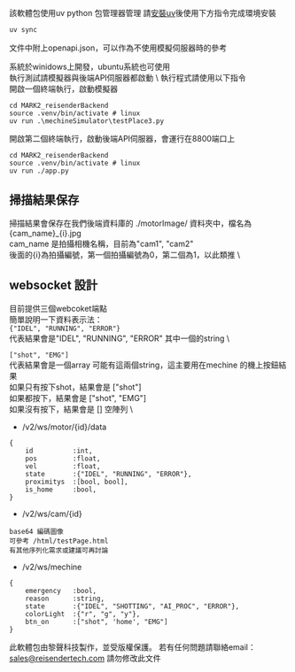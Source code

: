 該軟體包使用uv python 包管理器管理
請[安裝uv](https://docs.astral.sh/uv/getting-started/installation/)後使用下方指令完成環境安裝
``` bash
uv sync
```

文件中附上openapi.json，可以作為不使用模擬伺服器時的參考

系統於winidows上開發，ubuntu系統也可使用 \
執行測試請模擬器與後端API伺服器都啟動 \ 
執行程式請使用以下指令\
開啟一個終端執行，啟動模擬器
```lang=bash
cd MARK2_reisenderBackend
source .venv/bin/activate # linux
uv run .\mechineSimulator\testPlace3.py 
```
開啟第二個終端執行，啟動後端API伺服器，會運行在8800端口上
```lang=bash
cd MARK2_reisenderBackend
source .venv/bin/activate # linux
uv run ./app.py 
```

## 掃描結果保存
掃描結果會保存在我們後端資料庫的 ./motorImage/ 資料夾中，檔名為 {cam_name}_{i}.jpg \
cam_name 是拍攝相機名稱，目前為"cam1", "cam2" \
後面的{i}為拍攝編號，第一個拍攝編號為0，第二個為1，以此類推 \


## websocket 設計
目前提供三個webcoket端點 \
簡單說明一下資料表示法：\
`{"IDEL", "RUNNING", "ERROR"}` \
代表結果會是"IDEL", "RUNNING", "ERROR" 其中一個的string \

`["shot", "EMG"]` \
代表結果會是一個array 可能有這兩個string，這主要用在mechine 的機上按鈕結果 \
如果只有按下shot，結果會是 ["shot"] \
如果都按下，結果會是 ["shot", "EMG"] \
如果沒有按下，結果會是 [] 空陣列 \

* /v2/ws/motor/{id}/data
```
{
    id          :int,
    pos         :float,
    vel         :float,
    state       :{"IDEL", "RUNNING", "ERROR"},
    proximitys  :[bool, bool],
    is_home     :bool,
}
```

* /v2/ws/cam/{id}
```
base64 編碼圖像
可參考 /html/testPage.html
有其他序列化需求或建議可再討論
```

* /v2/ws/mechine
```
{
    emergency   :bool,
    reason      :string,
    state       :{"IDEL", "SHOTTING", "AI_PROC", "ERROR"},
    colorLight  :{"r", "g", "y"},
    btn_on      :["shot", 'home', "EMG"]
}
```

此軟體包由黎聲科技製作，並受版權保護。
若有任何問題請聯絡email：sales@reisendertech.com
請勿修改此文件